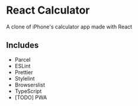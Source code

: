 # React Calculator

A clone of iPhone's calculator app made with React

## Includes

- Parcel
- ESLint
- Prettier
- Stylelint
- Browserslist
- TypeScript
- [TODO] PWA
